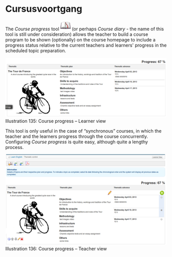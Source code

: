 # Cursusvoortgang

The _Course progress_ tool ![](../../.gitbook/assets/graphics251%20%283%29.png) \(or perhaps _Course diary_ - the name of this tool is still under consideration\) allows the teacher to build a course program to be shown \(optionally\) on the course homepage to include a progress status relative to the current teachers and learners' progress in the scheduled topic preparation.

![](../../.gitbook/assets/graphics256%20%281%29.png)Illustration 135: Course progress – Learner view

This tool is only useful in the case of “synchronous” courses, in which the teacher and the learners progress through the course concurrently. Configuring _Course progress_ is quite easy, although quite a lengthy process.

![](../../.gitbook/assets/graphics258%20%281%29.png)Illustration 136: Course progress – Teacher view


